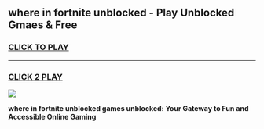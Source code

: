 
## where in fortnite unblocked - Play Unblocked Gmaes & Free
<h3>
<a href="https://news.freeplayer.one?title=where_in_fortnite_unblocked&ref=23F">CLICK TO PLAY</a></h3>
<hr>

<h3>
<a href="https://news.freeplayer.one?title=where_in_fortnite_unblocked&ref=23F">CLICK 2 PLAY</a>
  
</h3>

<a href="https://news.freeplayer.one?title=where_in_fortnite_unblocked&ref=23F/"><img src="https://clearcache.store/games.png"></a>


**where in fortnite unblocked games unblocked: Your Gateway to Fun and Accessible Online Gaming**
